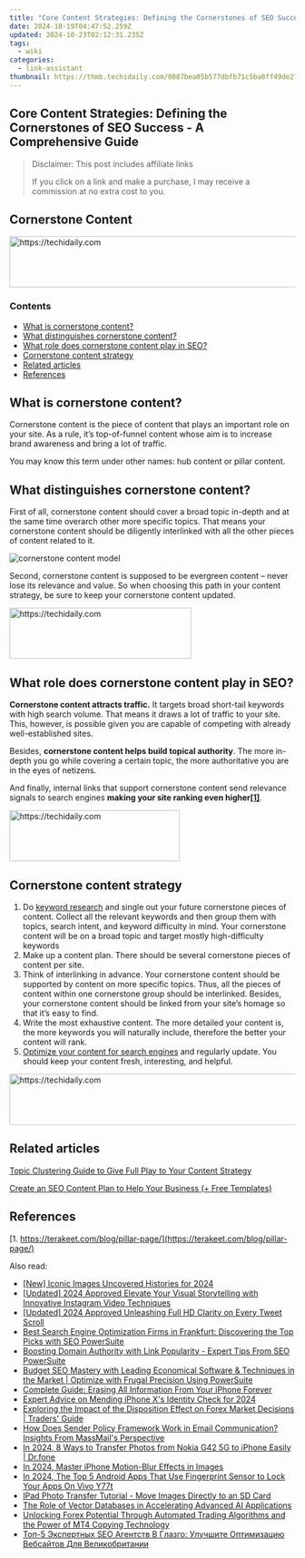 ```yaml
---
title: "Core Content Strategies: Defining the Cornerstones of SEO Success - A Comprehensive Guide"
date: 2024-10-19T04:47:52.259Z
updated: 2024-10-23T02:12:31.235Z
tags:
  - wiki
categories:
  - link-assistant
thumbnail: https://thmb.techidaily.com/0087bea05b577dbfb71c5ba8ff49de27f95d036e8af8878f0f3b10198632d36b.jpg
---
```


## Core Content Strategies: Defining the Cornerstones of SEO Success - A Comprehensive Guide

>  Disclaimer: This post includes affiliate links
>
>  If you click on a link and make a purchase, I may receive a commission at no extra cost to you.
>

## Cornerstone Content

<!-- affiliate ads begin -->
<a href="https://appsumo.8odi.net/c/5597632/2123738/7443" target="_top" id="2123738">
  <img src="//a.impactradius-go.com/display-ad/7443-2123738" border="0" alt="https://techidaily.com" width="600" height="90"/>
</a>
<img height="0" width="0" src="https://appsumo.8odi.net/i/5597632/2123738/7443" style="position:absolute;visibility:hidden;" border="0" />
<!-- affiliate ads end -->

### Contents

* [What is cornerstone content?](https://tools.techidaily.com/link-assistant/products/)
* [What distinguishes cornerstone content?](https://tools.techidaily.com/link-assistant/products/)
* [What role does cornerstone content play in SEO?](https://tools.techidaily.com/link-assistant/products/)
* [Cornerstone content strategy](https://tools.techidaily.com/link-assistant/products/)
* [Related articles](https://tools.techidaily.com/link-assistant/products/)
* [References](https://tools.techidaily.com/link-assistant/products/)

## What is cornerstone content?

Cornerstone content is the piece of content that plays an important role on your site. As a rule, it’s top-of-funnel content whose aim is to increase brand awareness and bring a lot of traffic. 

You may know this term under other names: hub content or pillar content. 

## What distinguishes cornerstone content?

First of all, cornerstone content should cover a broad topic in-depth and at the same time overarch other more specific topics. That means your cornerstone content should be diligently interlinked with all the other pieces of content related to it.

![cornerstone content model](https://cdn1.link-assistant.com/thumbs/w666-c1/upload/seowiki/posts/38/%D1%81%D1%81%D0%B51.png)

Second, cornerstone content is supposed to be evergreen content – never lose its relevance and value. So when choosing this path in your content strategy, be sure to keep your cornerstone content updated. 

<!-- affiliate ads begin -->
<a href="https://bluettius.sjv.io/c/5597632/2139109/17108" target="_top" id="2139109">
  <img src="//a.impactradius-go.com/display-ad/17108-2139109" border="0" alt="https://techidaily.com" width="320" height="90"/>
</a>
<img height="0" width="0" src="https://bluettius.sjv.io/i/5597632/2139109/17108" style="position:absolute;visibility:hidden;" border="0" />
<!-- affiliate ads end -->

## What role does cornerstone content play in SEO?

**Cornerstone content attracts traffic.** It targets broad short-tail keywords with high search volume. That means it draws a lot of traffic to your site. This, however, is possible given you are capable of competing with already well-established sites. 

Besides, **cornerstone content helps build topical authority**. The more in-depth you go while covering a certain topic, the more authoritative you are in the eyes of netizens. 

And finally, internal links that support cornerstone content send relevance signals to search engines **making your site ranking even higher[\[1\]](https://tools.techidaily.com/link-assistant/products/)**.

<!-- affiliate ads begin -->
<a href="https://aligracehair.sjv.io/c/5597632/1997717/19272" target="_top" id="1997717">
  <img src="//a.impactradius-go.com/display-ad/19272-1997717" border="0" alt="https://techidaily.com" width="300" height="90"/>
</a>
<img height="0" width="0" src="https://aligracehair.sjv.io/i/5597632/1997717/19272" style="position:absolute;visibility:hidden;" border="0" />
<!-- affiliate ads end -->

## Cornerstone content strategy

1. Do [keyword research](https://tools.techidaily.com/link-assistant/products/) and single out your future cornerstone pieces of content. Collect all the relevant keywords and then group them with topics, search intent, and keyword difficulty in mind. Your cornerstone content will be on a broad topic and target mostly high-difficulty keywords
2. Make up a content plan. There should be several cornerstone pieces of content per site.
3. Think of interlinking in advance. Your cornerstone content should be supported by content on more specific topics. Thus, all the pieces of content within one cornerstone group should be interlinked. Besides, your cornerstone content should be linked from your site’s homage so that it’s easy to find.
4. Write the most exhaustive content. The more detailed your content is, the more keywords you will naturally include, therefore the better your content will rank.
5. [Optimize your content for search engines](https://tools.techidaily.com/link-assistant/products/) and regularly update. You should keep your content fresh, interesting, and helpful.

<!-- affiliate ads begin -->
<a href="https://aligracehair.sjv.io/c/5597632/1975841/19272" target="_top" id="1975841">
  <img src="//a.impactradius-go.com/display-ad/19272-1975841" border="0" alt="https://techidaily.com" width="728" height="90"/>
</a>
<img height="0" width="0" src="https://aligracehair.sjv.io/i/5597632/1975841/19272" style="position:absolute;visibility:hidden;" border="0" />
<!-- affiliate ads end -->

## Related articles

[Topic Clustering Guide to Give Full Play to Your Content Strategy](https://tools.techidaily.com/link-assistant/products/)

[Create an SEO Content Plan to Help Your Business (+ Free Templates)](https://tools.techidaily.com/link-assistant/products/)

## References

[1. https://terakeet.com/blog/pillar-page/](https://terakeet.com/blog/pillar-page/)

<ins class="adsbygoogle"
     style="display:block"
     data-ad-format="autorelaxed"
     data-ad-client="ca-pub-7571918770474297"
     data-ad-slot="1223367746"></ins>

<ins class="adsbygoogle"
     style="display:block"
     data-ad-client="ca-pub-7571918770474297"
     data-ad-slot="8358498916"
     data-ad-format="auto"
     data-full-width-responsive="true"></ins>

<span class="atpl-alsoreadstyle">Also read:</span>
<div><ul>
<li><a href="https://article-tips.techidaily.com/new-iconic-images-uncovered-histories-for-2024/"><u>[New] Iconic Images Uncovered Histories for 2024</u></a></li>
<li><a href="https://instagram-clips.techidaily.com/updated-2024-approved-elevate-your-visual-storytelling-with-innovative-instagram-video-techniques/"><u>[Updated] 2024 Approved Elevate Your Visual Storytelling with Innovative Instagram Video Techniques</u></a></li>
<li><a href="https://twitter-videos.techidaily.com/updated-2024-approved-unleashing-full-hd-clarity-on-every-tweet-scroll/"><u>[Updated] 2024 Approved Unleashing Full HD Clarity on Every Tweet Scroll</u></a></li>
<li><a href="https://win-top.techidaily.com/best-search-engine-optimization-firms-in-frankfurt-discovering-the-top-picks-with-seo-powersuite/"><u>Best Search Engine Optimization Firms in Frankfurt: Discovering the Top Picks with SEO PowerSuite</u></a></li>
<li><a href="https://win-top.techidaily.com/boosting-domain-authority-with-link-popularity-expert-tips-from-seo-powersuite/"><u>Boosting Domain Authority with Link Popularity - Expert Tips From SEO PowerSuite</u></a></li>
<li><a href="https://win-top.techidaily.com/budget-seo-mastery-with-leading-economical-software-and-techniques-in-the-market-optimize-with-frugal-precision-using-powersuite/"><u>Budget SEO Mastery with Leading Economical Software & Techniques in the Market | Optimize with Frugal Precision Using PowerSuite</u></a></li>
<li><a href="https://data-safeguard.techidaily.com/complete-guide-erasing-all-information-from-your-iphone-forever/"><u>Complete Guide: Erasing All Information From Your iPhone Forever</u></a></li>
<li><a href="https://some-knowledge.techidaily.com/expert-advice-on-mending-iphone-xs-identity-check-for-2024/"><u>Expert Advice on Mending iPhone X's Identity Check for 2024</u></a></li>
<li><a href="https://win-top.techidaily.com/exploring-the-impact-of-the-disposition-effect-on-forex-market-decisions-traders-guide/"><u>Exploring the Impact of the Disposition Effect on Forex Market Decisions | Traders' Guide</u></a></li>
<li><a href="https://win-top.techidaily.com/how-does-sender-policy-framework-work-in-email-communication-insights-from-massmails-perspective/"><u>How Does Sender Policy Framework Work in Email Communication? Insights From MassMail's Perspective</u></a></li>
<li><a href="https://android-transfer.techidaily.com/in-2024-8-ways-to-transfer-photos-from-nokia-g42-5g-to-iphone-easily-drfone-by-drfone-transfer-from-android-transfer-from-android/"><u>In 2024, 8 Ways to Transfer Photos from Nokia G42 5G to iPhone Easily | Dr.fone</u></a></li>
<li><a href="https://fox-http.techidaily.com/in-2024-master-iphone-motion-blur-effects-in-images/"><u>In 2024, Master iPhone Motion-Blur Effects in Images</u></a></li>
<li><a href="https://android-unlock.techidaily.com/in-2024-the-top-5-android-apps-that-use-fingerprint-sensor-to-lock-your-apps-on-vivo-y77t-by-drfone-android/"><u>In 2024, The Top 5 Android Apps That Use Fingerprint Sensor to Lock Your Apps On Vivo Y77t</u></a></li>
<li><a href="https://win-top.techidaily.com/ipad-photo-transfer-tutorial-move-images-directly-to-an-sd-card/"><u>IPad Photo Transfer Tutorial - Move Images Directly to an SD Card</u></a></li>
<li><a href="https://tech-haven.techidaily.com/the-role-of-vector-databases-in-accelerating-advanced-ai-applications/"><u>The Role of Vector Databases in Accelerating Advanced AI Applications</u></a></li>
<li><a href="https://win-top.techidaily.com/unlocking-forex-potential-through-automated-trading-algorithms-and-the-power-of-mt4-copying-technology/"><u>Unlocking Forex Potential Through Automated Trading Algorithms and the Power of MT4 Copying Technology</u></a></li>
<li><a href="https://win-top.techidaily.com/top-5-ekspertnyh-seo-agentstv-v-glazgo-uluchshite-optimizaciyu-vebsajtov-dlya-velikobritanii/"><u>Топ-5 Экспертных SEO Агентств В Глазго: Улучшите Оптимизацию Вебсайтов Для Великобритании</u></a></li>
</ul></div>

